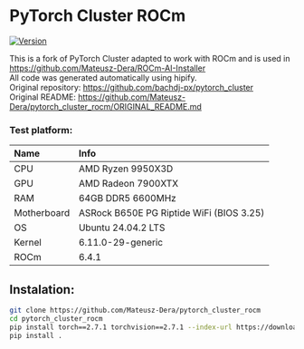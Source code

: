 
# PyTorch Cluster ROCm

[![Version](https://img.shields.io/badge/version-1.6.3-orange.svg)](https://github.com/Mateusz-Dera/pytorch_cluster_rocm)

This is a fork of PyTorch Cluster adapted to work with ROCm and is used in https://github.com/Mateusz-Dera/ROCm-AI-Installer<br>
All code was generated automatically using hipify.<br>
Original repository: https://github.com/bachdj-px/pytorch_cluster<br>
Original README: https://github.com/Mateusz-Dera/pytorch_cluster_rocm/ORIGINAL_README.md

### Test platform:
|Name|Info|
|:---|:---|
|CPU|AMD Ryzen 9950X3D|
|GPU|AMD Radeon 7900XTX|
|RAM|64GB DDR5 6600MHz|
|Motherboard|ASRock B650E PG Riptide WiFi (BIOS 3.25)|
|OS|Ubuntu 24.04.2 LTS|
|Kernel|6.11.0-29-generic|
|ROCm|6.4.1|

## Instalation:
```bash
git clone https://github.com/Mateusz-Dera/pytorch_cluster_rocm
cd pytorch_cluster_rocm
pip install torch==2.7.1 torchvision==2.7.1 --index-url https://download.pytorch.org/whl/rocm6.3
pip install .
```